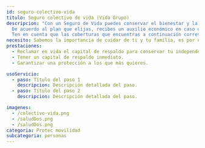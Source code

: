 ```yaml
---
id: seguro-colectivo-vida
titulo: Segu​ro c​olectivo​ de vida​ (Vida Grupo)
descripcion: "Con un Seguro de Vida puedes conservar el bienestar y la tranquilidad tuya y de tu familia, además te brindamos un respaldo ecnonómico inmediato frente a las situaciones inesperadas cubiertas por este seguro. 
  De acuerdo al plan que elijas, recibes un auxilio económico en caso de de invalidez, enfermedad grave o incapacidad. Si falleces, tus beneficiarios recibirán el respaldo económico que hayas contratado. De esta forma, disfrutas tu vida, practicas los deportes que quieres, respaldas los préstamos que hagas a lo largo del tiempo y viajas sin preocupaciones a los lugares que te emocionan.
  Ten en cuenta que las coberturas que encuentras a continuación corresponden a los seguros de vida que son adquiridos por empresas para ofrecerlos a sus empleados."
necesito: Sabemos la importancia de cuidar de ti y tu familia, es por ello que, te brindamos las mejores opciones que te permitirán disfrutar de los momentos más especiales de tu vida con tranquilidad.
prestaciones: 
  - Reclamar en vida el capital de respaldo para conservar tu independencia, ante una situación que la pueda afectar.
  - Tener un capital de respaldo inmediato.
  - Garantizar una protección a los que más quieres.

usoServicio:
  - paso: Título del paso 1
    descripcion: Descripción detallada del paso.
  - paso: Título del paso 2
    descripcion: Descripción detallada del paso.

imagenes:
  - /colectivo-vida.png
  - /saludDos.png
  - /saludDos.png
categoria: Protec movilidad
subcategoria: personas
---
```

